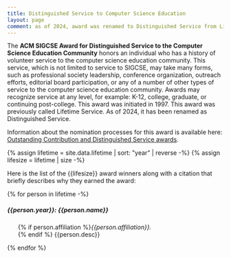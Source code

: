 ```yaml
---
title: Distinguished Service to Computer Science Education
layout: page
comment: as of 2024, award was renamed to Distinguished Service from Lifetime service.
---
```


The **ACM SIGCSE Award for Distinguished Service to the Computer Science Education Community** honors an individual who has a history of volunteer service to the computer science education community. This service, which is not limited to service to SIGCSE, may take many forms, such as professional society leadership, conference organization, outreach efforts, editorial board participation, or any of a number of other types of service to the computer science education community. Awards may recognize service at any level, for example: K-12, college, graduate, or continuing post-college. This award was initiated in 1997. This award was previously called Lifetime Service. As of 2024, it has been renamed as Distinguished Service.

Information about the nomination processes for this award is available here: [Outstanding Contribution and Distinguished Service awards](outstanding-and-distinguished-nomination.html).


{% assign lifetime = site.data.lifetime | sort: "year" | reverse -%}
{% assign lifesize = lifetime | size -%}

Here is the list of the {{lifesize}} award winners along with a citation that briefly describes why they earned the award:

{% for person in lifetime -%}
##### {{person.year}}: {{person.name}}
<p style="margin-left: 25px;">
{% if person.affiliation %}<i>{{person.affiliation}}.</i><br>{% endif %}
{{person.desc}}</p>
{% endfor %}
